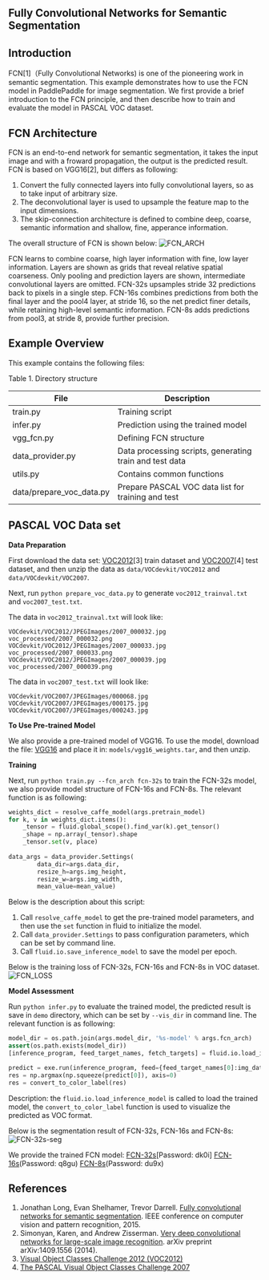 ﻿**Fully Convolutional Networks for Semantic Segmentation**
---

**Introduction**
---
FCN[1]（Fully Convolutional Networks) is one of the pioneering work in semantic segmentation. This example demonstrates how to use the FCN model in PaddlePaddle for image segmentation. We first provide a brief introduction to the FCN principle, and then describe how to train and evaluate the model in PASCAL VOC dataset.

**FCN Architecture**
---
FCN is an end-to-end network for semantic segmentation, it takes the input image and with a froward propagation, the output is the predicted result. FCN is based on VGG16[2], but differs as following:
1. Convert the fully connected layers into fully convolutional layers, so as to take input of arbitrary size.
2. The deconvolutional layer is used to upsample the feature map to the input dimensions.
3. The skip-connection architecture is defined to combine deep, coarse, semantic information and shallow, fine, apperance information.

The overall structure of FCN is shown below:
![FCN_ARCH](https://github.com/chengyuz/models/blob/yucheng/fluid/fcn/images/fcn_network.png?raw=true)

FCN learns to combine coarse, high layer information with fine, low layer information. Layers are shown as grids that reveal relative spatial coarseness. Only pooling and prediction layers are shown, intermediate convolutional layers are omitted. FCN-32s upsamples stride 32 predictions back to pixels in a single step. FCN-16s combines predictions from both the final layer and the pool4 layer, at stride 16, so the net predict finer details, while retaining high-level semantic information. FCN-8s adds predictions from pool3, at stride 8, provide further precision.

**Example Overview**
---
This example contains the following files:

Table 1. Directory structure

File                              | Description                                    |
-------------------------         | -------------------------------------   | 
train.py                          | Training script                                |  
infer.py                          | Prediction using the trained model      |  
vgg_fcn.py                        | Defining FCN structure                     |   
data_provider.py                  | Data processing scripts, generating train and test data   |   
utils.py                          | Contains common functions                            |   
data/prepare_voc_data.py          | Prepare PASCAL VOC data list for training and test   | 

**PASCAL VOC Data set**
---
**Data Preparation**

First download the data set: [VOC2012](http://host.robots.ox.ac.uk/pascal/VOC/voc2012/index.html)[3] train dataset and [VOC2007](http://host.robots.ox.ac.uk/pascal/VOC/voc2007/index.html)[4] test dataset, and then unzip the data as `data/VOCdevkit/VOC2012` and `data/VOCdevkit/VOC2007`. 

Next, run `python prepare_voc_data.py` to generate `voc2012_trainval.txt` and `voc2007_test.txt`. 

The data in `voc2012_trainval.txt` will look like:
```
VOCdevkit/VOC2012/JPEGImages/2007_000032.jpg voc_processed/2007_000032.png 
VOCdevkit/VOC2012/JPEGImages/2007_000033.jpg voc_processed/2007_000033.png 
VOCdevkit/VOC2012/JPEGImages/2007_000039.jpg voc_processed/2007_000039.png 
```
The data in `voc2007_test.txt` will look like:
```
VOCdevkit/VOC2007/JPEGImages/000068.jpg 
VOCdevkit/VOC2007/JPEGImages/000175.jpg 
VOCdevkit/VOC2007/JPEGImages/000243.jpg
```

**To Use Pre-trained Model**

We also provide a pre-trained model of VGG16. To use the model, download the file: [VGG16](https://pan.baidu.com/s/1ekZ5O-lp3lGvAOZ4KSXKDQ) and place it in: `models/vgg16_weights.tar`, and then unzip.

**Training**

Next, run `python train.py --fcn_arch fcn-32s` to train the FCN-32s model, we also provide model structure of FCN-16s and FCN-8s. The relevant function is as following:
```python
weights_dict = resolve_caffe_model(args.pretrain_model)
for k, v in weights_dict.items():
    _tensor = fluid.global_scope().find_var(k).get_tensor()
    _shape = np.array(_tensor).shape
    _tensor.set(v, place)
    
data_args = data_provider.Settings(
        data_dir=args.data_dir,
        resize_h=args.img_height,
        resize_w=args.img_width,
        mean_value=mean_value)
```
Below is the description about this script:
1. Call `resolve_caffe_model` to get the pre-trained model parameters, and then use the `set` function in fluid to initialize the model.
2. Call `data_provider.Settings` to pass configuration parameters, which can be set by command line.
3. Call `fluid.io.save_inference_model` to save the model per epoch.

Below is the training loss of FCN-32s, FCN-16s and FCN-8s in VOC dataset.
![FCN_LOSS](https://github.com/chengyuz/models/blob/yucheng/fluid/fcn/images/train_loss.png?raw=true)

**Model Assessment**

Run `python infer.py` to evaluate the trained model, the predicted result is save in `demo` directory, which can be set by `--vis_dir` in command line. The relevant function is as following:
```python
model_dir = os.path.join(args.model_dir, '%s-model' % args.fcn_arch)
assert(os.path.exists(model_dir))
[inference_program, feed_target_names, fetch_targets] = fluid.io.load_inference_model(model_dir, exe)

predict = exe.run(inference_program, feed={feed_target_names[0]:img_data}, fetch_list=fetch_targets)
res = np.argmax(np.squeeze(predict[0]), axis=0)
res = convert_to_color_label(res)
```
Description: 
the `fluid.io.load_inference_model` is called to load the trained model, the `convert_to_color_label` function is used to visualize the predicted as VOC format.

Below is the segmentation result of FCN-32s, FCN-16s and FCN-8s:
![FCN-32s-seg](https://github.com/chengyuz/models/blob/yucheng/fluid/fcn/images/seg_res.png?raw=true)

We provide the trained FCN model:
[FCN-32s](https://pan.baidu.com/s/1j8pltdzgssmxbXFgHWmCNQ)[Password: dk0i]
[FCN-16s](https://pan.baidu.com/s/1idapCRSxWsJKSqqswUGDSw)(Password: q8gu)
[FCN-8s](https://pan.baidu.com/s/1GcO-mcOWo_VF65X3xwPnpA)(Password: du9x)

**References**
---
1. Jonathan Long, Evan Shelhamer, Trevor Darrell. [Fully convolutional networks for semantic segmentation](https://people.eecs.berkeley.edu/~jonlong/long_shelhamer_fcn.pdf). IEEE conference on computer vision and pattern recognition, 2015.
2. Simonyan, Karen, and Andrew Zisserman. [Very deep convolutional networks for large-scale image recognition](https://arxiv.org/abs/1409.1556). arXiv preprint arXiv:1409.1556 (2014).
3. [Visual Object Classes Challenge 2012 (VOC2012)](http://host.robots.ox.ac.uk/pascal/VOC/voc2012/index.html)
4. [The PASCAL Visual Object Classes Challenge 2007](http://host.robots.ox.ac.uk/pascal/VOC/voc2007/index.html)
